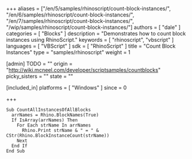 +++
aliases = ["/en/5/samples/rhinoscript/count-block-instances/", "/en/6/samples/rhinoscript/count-block-instances/", "/en/7/samples/rhinoscript/count-block-instances/", "/wip/samples/rhinoscript/count-block-instances/"]
authors = [ "dale" ]
categories = [ "Blocks" ]
description = "Demonstrates how to count block instances using RhinoScript."
keywords = [ "rhinoscript", "vbscript" ]
languages = [ "VBScript" ]
sdk = [ "RhinoScript" ]
title = "Count Block Instances"
type = "samples/rhinoscript"
weight = 1

[admin]
TODO = ""
origin = "http://wiki.mcneel.com/developer/scriptsamples/countblocks"
picky_sisters = ""
state = ""

[included_in]
platforms = [ "Windows" ]
since = 0

+++

```vbnet
Sub CountAllInstancesOfAllBlocks
  arrNames = Rhino.BlockNames(True)
  If IsArray(arrNames) Then
    For Each strName In arrNames
      Rhino.Print strName & " = " & CStr(Rhino.BlockInstanceCount(strName))
    Next
  End If
End Sub
```
